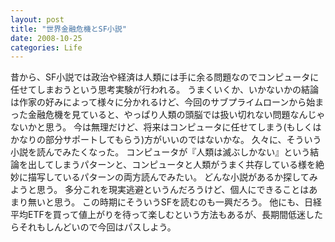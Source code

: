 ```yaml
---
layout: post
title: "世界金融危機とSF小説"
date: 2008-10-25
categories: Life
---
```

昔から、SF小説では政治や経済は人類には手に余る問題なのでコンピュータに任せてしまおうという思考実験が行われる。
うまくいくか、いかないかの結論は作家の好みによって様々に分かれるけど、今回のサブプライムローンから始まった金融危機を見ていると、やっぱり人類の頭脳では扱い切れない問題なんじゃないかと思う。
今は無理だけど、将来はコンピュータに任せてしまう(もしくはかなりの部分サポートしてもらう)方がいいのではないかな。
久々に、そういう小説を読んでみたくなった。
コンピュータが『人類は滅ぶしかない』という結論を出してしまうパターンと、コンピュータと人類がうまく共存している様を絶妙に描写しているパターンの両方読んでみたい。
どんな小説があるか探してみようと思う。
多分これを現実逃避というんだろうけど、個人にできることはあまり無いと思う。
この時期にそういうSFを読むのも一興だろう。
他にも、日経平均ETFを買って値上がりを待って楽しむという方法もあるが、長期間低迷したらそれもしんどいので今回はパスしよう。
